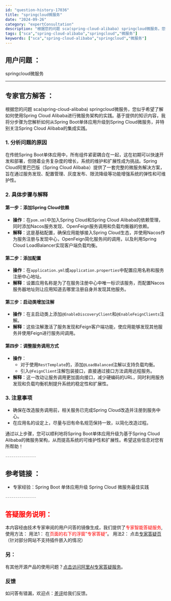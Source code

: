 ```yaml
---
id: "question-history-17036"
title: "springcloud微服务"
date: "2024-09-26"
category: "expertConsultation"
description: "根据您的问题 sca(spring-cloud-alibaba) springcloud微服务，您似乎希望了解如何使用Spring Cloud Alibaba进行微服务架构的实践。基于提供的知识内容，我将分步骤为您解析如何从Spring Boot单体应用升级到Spring Cloud微服务，并特别关"
tags: ["sca","spring-cloud-alibaba","springcloud","微服务"]
keywords: ["sca","spring-cloud-alibaba","springcloud","微服务"]
---
```


## 用户问题 ： 
 springcloud微服务  

---------------
## 专家官方解答 ：

根据您的问题 sca(spring-cloud-alibaba) springcloud微服务，您似乎希望了解如何使用Spring Cloud Alibaba进行微服务架构的实践。基于提供的知识内容，我将分步骤为您解析如何从Spring Boot单体应用升级到Spring Cloud微服务，并特别关注Spring Cloud Alibaba的集成实践。

### 1. 分析问题的原因

在传统Spring Boot单体应用中，所有组件紧密耦合在一起，这在初期可以快速开发和部署，但随着业务复杂度的增长，系统的维护和扩展性成为挑战。Spring Cloud阿里巴巴版（Spring Cloud Alibaba）提供了一套完整的微服务解决方案，旨在通过服务发现、配置管理、灰度发布、限流降级等功能增强系统的弹性和可维护性。

### 2. 具体步骤与解释

#### 第一步：添加Spring Cloud依赖
- **操作**：在`pom.xml`中加入Spring Cloud和Spring Cloud Alibaba的依赖管理，同时添加Nacos服务发现、OpenFeign服务调用和负载均衡器的依赖。
- **解释**：这是基础配置，确保应用能够接入Spring Cloud生态，并使用Nacos作为服务注册与发现中心，OpenFeign简化服务间的调用，以及利用Spring Cloud LoadBalancer实现客户端负载均衡。

#### 第二步：添加配置
- **操作**：在`application.yml`或`application.properties`中配置应用名称和服务注册中心地址。
- **解释**：设置应用名称是为了在服务注册中心中唯一标识该服务，而配置Nacos服务器地址则让应用知道去哪里注册自身并发现其他服务。

#### 第三步：启动类增加注解
- **操作**：在主启动类上添加`@EnableDiscoveryClient`和`@EnableFeignClients`注解。
- **解释**：这些注解激活了服务发现和Feign客户端功能，使应用能够发现其他服务并使用Feign进行服务间调用。

#### 第四步：调整服务调用方式
- **操作**：
  - 对于使用`RestTemplate`的，添加`@LoadBalanced`注解以支持负载均衡。
  - 引入`@FeignClient`注解包装接口，直接通过接口方法调用远程服务。
- **解释**：这一改动让服务调用更加面向接口，减少硬编码的URL，同时利用服务发现和负载均衡机制提升系统的稳定性和扩展性。

### 3. 注意事项
- 确保在改造服务调用前，相关服务已完成Spring Cloud改造并注册到服务中心。
- 在应用名的设定上，尽量与旧有命名规范保持一致，以简化改造过程。

通过以上步骤，您可以顺利地将Spring Boot单体应用升级为基于Spring Cloud Alibaba的微服务架构，从而提高系统的可维护性和扩展性。希望这些信息对您有所帮助！


<font color="#949494">---------------</font> 


## 参考链接 ：

* 专家经验：Spring Boot 单体应用升级 Spring Cloud 微服务最佳实践 


 <font color="#949494">---------------</font> 
 


## <font color="#FF0000">答疑服务说明：</font> 

本内容经由技术专家审阅的用户问答的镜像生成，我们提供了<font color="#FF0000">专家智能答疑服务</font>,使用方法：
用法1： 在<font color="#FF0000">页面的右下的浮窗”专家答疑“</font>。
用法2： 点击[专家答疑页](https://answer.opensource.alibaba.com/docs/intro)（针对部分网站不支持插件嵌入的情况）
### 另：


有其他开源产品的使用问题？[点击访问阿里AI专家答疑服务](https://answer.opensource.alibaba.com/docs/intro)。
### 反馈
如问答有错漏，欢迎点：[差评](https://ai.nacos.io/user/feedbackByEnhancerGradePOJOID?enhancerGradePOJOId=17071)给我们反馈。
